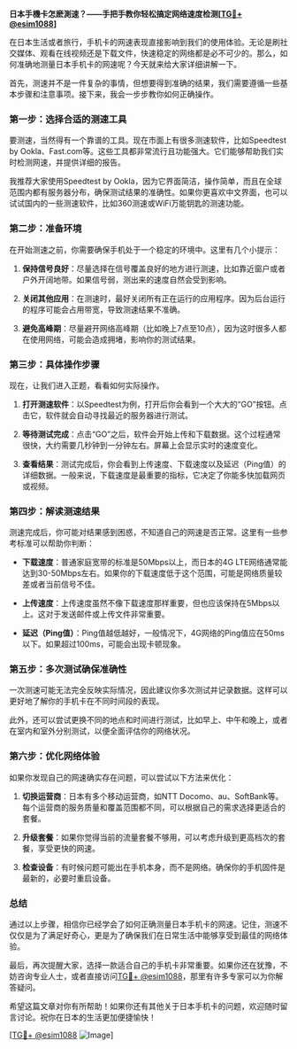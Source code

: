 **日本手機卡怎麽測速？——手把手教你轻松搞定网络速度检测[[TG💪+ @esim1088](https://t.me/s/esim1088)]**

在日本生活或者旅行，手机卡的网速表现直接影响到我们的使用体验。无论是刷社交媒体、观看在线视频还是下载文件，快速稳定的网络都是必不可少的。那么，如何准确地测量日本手机卡的网速呢？今天就来给大家详细讲解一下。

首先，测速并不是一件复杂的事情，但想要得到准确的结果，我们需要遵循一些基本步骤和注意事项。接下来，我会一步步教你如何正确操作。

### **第一步：选择合适的测速工具**
要测速，当然得有一个靠谱的工具。现在市面上有很多测速软件，比如Speedtest by Ookla、Fast.com等。这些工具都非常流行且功能强大。它们能够帮助我们实时检测网速，并提供详细的报告。

我推荐大家使用Speedtest by Ookla，因为它界面简洁，操作简单，而且在全球范围内都有服务器分布，确保测试结果的准确性。如果你更喜欢中文界面，也可以试试国内的一些测速软件，比如360测速或WiFi万能钥匙的测速功能。

### **第二步：准备环境**
在开始测速之前，你需要确保手机处于一个稳定的环境中。这里有几个小提示：

1. **保持信号良好**：尽量选择在信号覆盖良好的地方进行测速，比如靠近窗户或者户外开阔地带。如果信号弱，测出来的速度自然会受到影响。
   
2. **关闭其他应用**：在测速时，最好关闭所有正在运行的应用程序。因为后台运行的程序可能会占用带宽，导致测速结果不准确。

3. **避免高峰期**：尽量避开网络高峰期（比如晚上7点至10点），因为这时很多人都在使用网络，可能会造成拥堵，影响你的测试结果。

### **第三步：具体操作步骤**
现在，让我们进入正题，看看如何实际操作。

1. **打开测速软件**：以Speedtest为例，打开后你会看到一个大大的“GO”按钮。点击它，软件就会自动寻找最近的服务器进行测试。

2. **等待测试完成**：点击“GO”之后，软件会开始上传和下载数据。这个过程通常很快，大约需要几秒钟到一分钟左右。屏幕上会显示实时的速度变化。

3. **查看结果**：测试完成后，你会看到上传速度、下载速度以及延迟（Ping值）的详细数据。一般来说，下载速度是最重要的指标，它决定了你能多快加载网页或视频。

### **第四步：解读测速结果**
测速完成后，你可能对结果感到困惑，不知道自己的网速是否正常。这里有一些参考标准可以帮助你判断：

- **下载速度**：普通家庭宽带的标准是50Mbps以上，而日本的4G LTE网络通常能达到30-50Mbps左右。如果你的下载速度低于这个范围，可能是网络质量较差或者当前信号不佳。
  
- **上传速度**：上传速度虽然不像下载速度那样重要，但也应该保持在5Mbps以上。这对于发送邮件或上传文件非常重要。

- **延迟（Ping值）**：Ping值越低越好，一般情况下，4G网络的Ping值应在50ms以下。如果超过100ms，可能会出现卡顿现象。

### **第五步：多次测试确保准确性**
一次测速可能无法完全反映实际情况，因此建议你多次测试并记录数据。这样可以更好地了解你的手机卡在不同时间段的表现。

此外，还可以尝试更换不同的地点和时间进行测试，比如早上、中午和晚上，或者在室内和室外分别测试，以便全面评估你的网络状况。

### **第六步：优化网络体验**
如果你发现自己的网速确实存在问题，可以尝试以下方法来优化：

1. **切换运营商**：日本有多个移动运营商，如NTT Docomo、au、SoftBank等。每个运营商的服务质量和覆盖范围都不同，可以根据自己的需求选择更适合的套餐。

2. **升级套餐**：如果你觉得当前的流量套餐不够用，可以考虑升级到更高档次的套餐，享受更快的网速。

3. **检查设备**：有时候问题可能出在手机本身，而不是网络。确保你的手机固件是最新的，必要时重启设备。

### **总结**
通过以上步骤，相信你已经学会了如何正确测量日本手机卡的网速。记住，测速不仅仅是为了满足好奇心，更是为了确保我们在日常生活中能够享受到最佳的网络体验。

最后，再次提醒大家，选择一款适合自己的手机卡非常重要。如果你还在犹豫，不妨咨询专业人士，或者直接访问[TG💪+ @esim1088](https://t.me/s/esim1088)，那里有许多专家可以为你解答疑问。

希望这篇文章对你有所帮助！如果你还有其他关于日本手机卡的问题，欢迎随时留言讨论。祝你在日本的生活更加便捷愉快！

[[TG💪+ @esim1088](https://t.me/s/esim1088) ![Image](https://i.postimg.cc/4NQfJmqS/Snipaste-2025-05-13-00-14-12.png)]